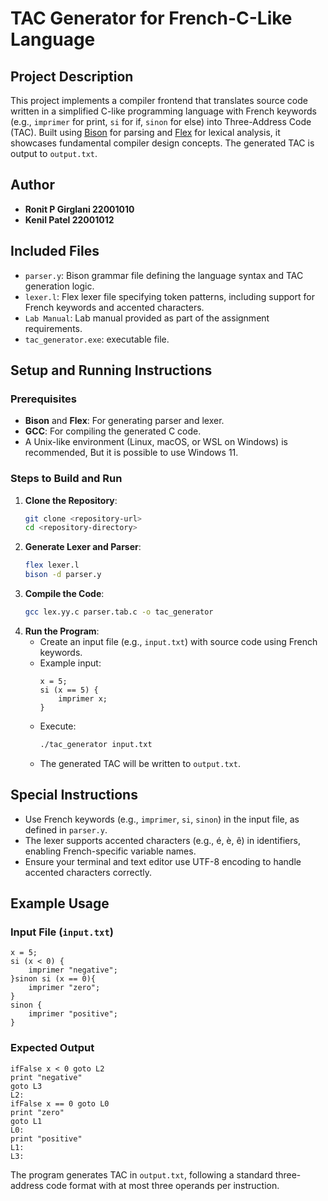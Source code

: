 # TAC Generator for French-C-Like Language

## Project Description

This project implements a compiler frontend that translates source code written in a simplified C-like programming language with French keywords (e.g., `imprimer` for print, `si` for if, `sinon` for else) into Three-Address Code (TAC). Built using [Bison](https://www.gnu.org/software/bison/) for parsing and [Flex](https://github.com/westes/flex) for lexical analysis, it showcases fundamental compiler design concepts. The generated TAC is output to `output.txt`.

## Author

- **Ronit P Girglani 22001010**
- **Kenil Patel 22001012**

## Included Files

- `parser.y`: Bison grammar file defining the language syntax and TAC generation logic.
- `lexer.l`: Flex lexer file specifying token patterns, including support for French keywords and accented characters.
- `Lab Manual`: Lab manual provided as part of the assignment requirements.
- `tac_generator.exe`: executable file.

## Setup and Running Instructions

### Prerequisites

- **Bison** and **Flex**: For generating parser and lexer.
- **GCC**: For compiling the generated C code.
- A Unix-like environment (Linux, macOS, or WSL on Windows) is recommended, But it is possible to use Windows 11.

### Steps to Build and Run

1. **Clone the Repository**:
   ```bash
   git clone <repository-url>
   cd <repository-directory>
   ```
2. **Generate Lexer and Parser**:
   ```bash
   flex lexer.l
   bison -d parser.y
   ```
3. **Compile the Code**:
   ```bash
   gcc lex.yy.c parser.tab.c -o tac_generator
   ```
4. **Run the Program**:
   - Create an input file (e.g., `input.txt`) with source code using French keywords.
   - Example input:
     ```
     x = 5;
     si (x == 5) {
         imprimer x;
     }
     ```
   - Execute:
     ```bash
     ./tac_generator input.txt
     ```
   - The generated TAC will be written to `output.txt`.

## Special Instructions

- Use French keywords (e.g., `imprimer`, `si`, `sinon`) in the input file, as defined in `parser.y`.
- The lexer supports accented characters (e.g., é, è, ê) in identifiers, enabling French-specific variable names.
- Ensure your terminal and text editor use UTF-8 encoding to handle accented characters correctly.

## Example Usage

### Input File (`input.txt`)

```
x = 5;
si (x < 0) {
    imprimer "negative";
}sinon si (x == 0){
    imprimer "zero";
}
sinon {
    imprimer "positive";
}
```

### Expected Output

```
ifFalse x < 0 goto L2
print "negative"
goto L3
L2:
ifFalse x == 0 goto L0
print "zero"
goto L1
L0:
print "positive"
L1:
L3:
```

The program generates TAC in `output.txt`, following a standard three-address code format with at most three operands per instruction.

